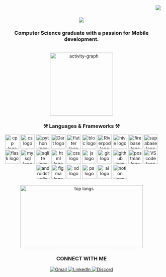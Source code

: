 <img align="right" src="https://komarev.com/ghpvc/?username=m7md-gafarr&style=flat&color=blue" />


<h1 align="center">
<img src="https://readme-typing-svg.herokuapp.com/?font=Righteous&size=35&center=true&vCenter=true&width=500&height=70&duration=4000&lines=Hi+There!+👋;+I'm+Muhamad+Gafar;&color=4B4B4B" />
</h1>


<h3 align="center">Computer Science graduate with a passion for Mobile development.</h3>
<br/>   
<div align="center">
<img src="https://github-readme-activity-graph.vercel.app/graph?username=m7md-gafarr&area=true&hide_border=true&theme=github" height="200" alt="activity-graph" />
</div>

<h3 align="center">⚒️ Languages & Frameworks ⚒️</h3>
<div align="center">
  <img src="https://skillicons.dev/icons?i=cpp&theme=dark" height="45", width="45" alt="cpp logo"/>
  <img src="https://skillicons.dev/icons?i=cpp&theme=dark" height="45", width="45" alt="cs logo"/>
  <img src="https://skillicons.dev/icons?i=python&theme=dark" height="45",width="45" alt="python logo"/>
  <img src="https://skillicons.dev/icons?i=dart&theme=dark" height="45",width="45" alt="Dart logo"/>
  <img src="https://skillicons.dev/icons?i=flutter&theme=dark" height="45",width="45" alt="flutter logo"/>
  <img src="https://github.com/user-attachments/assets/d63b9f3e-8476-460b-8ede-8f02b977e355" width="45" height="45" alt="bloc logo"/>
  <img src="https://github.com/user-attachments/assets/21ffffcd-7552-4953-8bee-e02bc6797de9" width="45" height="45" alt="Riverpod logo"/>
  <img src="https://github.com/user-attachments/assets/a1604607-6b70-45e6-a41d-69a9245e7013" width="45" height="45" alt="hive logo"/>
  <img src="https://skillicons.dev/icons?i=firebase&theme=dark" height="45",width="45" alt="firebase logo"/>
  <img src="https://skillicons.dev/icons?i=supabase&theme=dark" height="45",width="45" alt="supabase logo"/>
  <img src="https://skillicons.dev/icons?i=supabase&theme=dark" height="45",width="45" alt="flask logo"/>
  <img src="https://skillicons.dev/icons?i=mysql&theme=dark" height="45",width="45" alt="mysql logo"/>
  <img src="https://skillicons.dev/icons?i=sqlite&theme=dark" height="45",width="45" alt="sqlite logo"/>
  <img src="https://skillicons.dev/icons?i=html&theme=dark" width="45" height="45" alt="html logo"/>
  <img src="https://skillicons.dev/icons?i=css&theme=dark" width="45" height="45" alt="css logo"/>
  <img src="https://skillicons.dev/icons?i=js&theme=dark" width="45" height="45" alt="js logo"/>
  <img src="https://skillicons.dev/icons?i=git&theme=dark" height="45",width="45" alt="git logo"/>
  <img src="https://skillicons.dev/icons?i=github&theme=dark" height="45",width="45"  alt="github logo"/>
  <img src="https://skillicons.dev/icons?i=postman&theme=dark" width="45",width="45"  height="45" alt="postman logo"/>
  <img src="https://skillicons.dev/icons?i=vscode&theme=dark" height="45",width="45"  alt="VScode logo"/>
  <img src="https://skillicons.dev/icons?i=androidstudio&theme=dark" height="45",width="45"  alt="androidstudio logo"/>

  <img src="https://skillicons.dev/icons?i=figma&theme=dark" width="45" height="45" alt="figma logo"/>
  <img src="https://skillicons.dev/icons?i=xd&theme=dark" width="45" height="45" alt="xd logo"/>
  <img src="https://skillicons.dev/icons?i=ps&theme=dark" width="45" height="45" alt="ps logo"/>
  <img src="https://skillicons.dev/icons?i=ai&theme=dark" width="45" height="45" alt="ai logo"/>
  <img src="https://skillicons.dev/icons?i=notion&theme=light" width="45" height="45" alt="notion logo"/>
   
</div>




<br/>
<div align="center">
 <img width="390" height="200" src="https://github-readme-stats-salesp07.vercel.app/api/top-langs/?username=m7md-gafarr&hide=HTML&langs_count=8&layout=compact&theme=react&border_radius=10&size_weight=0.5&count_weight=0.5&exclude_repo=github-readme-stats" alt="top langs" />
</div>

</div>

<h3 align="center"> CONNECT WITH ME </h3>
<div align="center">  
  <a href="mailto:m7md.gafarr@gmail.com">
    <img src="https://img.shields.io/badge/Gmail-333333?style=for-the-badge&logo=gmail&logoColor=red" alt="Gmail" />
  </a>
  <a href="https://www.linkedin.com/in/MohamedSobhyGafar/" target="_blank">
    <img src="https://img.shields.io/badge/LinkedIn-0077B5?style=for-the-badge&logo=linkedin&logoColor=white" alt="LinkedIn" />
  </a>
  <a href="https://discord.com/users/m7md_gafar" target="_blank">
    <img src="https://img.shields.io/badge/Discord-5865F2?style=for-the-badge&logo=discord&logoColor=white" alt="Discord" />
  </a>
 
</div>

